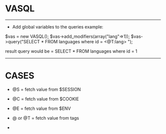 # VASQL
------------------------------------------------------


- Add global variables to the queries
example:

$vas = new VASQL();
$vas->add_modifiers(array("lang"=>1));
$vas->query("SELECT * FROM languages where id = <@T:lang> ");

result query would be = SELECT * FROM languages where id = 1

------------------------------------------------------
# CASES
- @S = fetch value from $SESSION
- @C = fetch value from $COOKIE
- @E = fetch value from $ENV
- @ or @T = fetch value from tags

-
